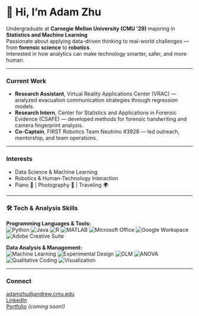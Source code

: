 # 👋 Hi, I’m Adam Zhu  

Undergraduate at **Carnegie Mellon University (CMU '29)** majoring in **Statistics and Machine Learning**  
Passionate about applying data-driven thinking to real-world challenges — from **forensic science** to **robotics**.  
Interested in how analytics can make technology smarter, safer, and more human.  

---

### Current Work
- **Research Assistant**, Virtual Reality Applications Center (VRAC) — analyzed evacuation communication strategies through regression models.  
- **Research Intern**, Center for Statistics and Applications in Forensic Evidence (CSAFE) — developed methods for forensic handwriting and camera fingerprint analysis.  
- **Co-Captain**, FIRST Robotics Team Neutrino #3928 — led outreach, mentorship, and team operations.  

---

### Interests
- Data Science & Machine Learning  
- Robotics & Human-Technology Interaction  
- Piano 🎹 | Photography 📸 | Traveling 🌍

---

### 🛠️ Tech & Analysis Skills

**Programming Languages & Tools:**  
![Python](https://img.shields.io/badge/Python-3776AB?style=for-the-badge&logo=python&logoColor=white)
![Java](https://img.shields.io/badge/Java-007396?style=for-the-badge&logo=java&logoColor=white)
![R](https://img.shields.io/badge/R-276DC3?style=for-the-badge&logo=r&logoColor=white)
![MATLAB](https://img.shields.io/badge/MATLAB-0076A8?style=for-the-badge&logo=mathworks&logoColor=white)
![Microsoft Office](https://img.shields.io/badge/Microsoft_Office-D83B01?style=for-the-badge&logo=microsoft-office&logoColor=white)
![Google Workspace](https://img.shields.io/badge/Google_Workspace-4285F4?style=for-the-badge&logo=google&logoColor=white)
![Adobe Creative Suite](https://img.shields.io/badge/Adobe_Creative_Suite-FF0000?style=for-the-badge&logo=adobe-creative-cloud&logoColor=white)

**Data Analysis & Management:**  
![Machine Learning](https://img.shields.io/badge/Machine_Learning-102230?style=for-the-badge&logo=python&logoColor=white)
![Experimental Design](https://img.shields.io/badge/Experimental_Design-00A36C?style=for-the-badge)
![GLM](https://img.shields.io/badge/Generalized_Linear_Models-3A3B3C?style=for-the-badge)
![ANOVA](https://img.shields.io/badge/ANOVA-5A5A5A?style=for-the-badge)
![Qualitative Coding](https://img.shields.io/badge/Qualitative_Coding-2E8B57?style=for-the-badge)
![Visualization](https://img.shields.io/badge/Data_Visualization-FFB100?style=for-the-badge&logo=Tableau&logoColor=white)


---

### Connect
[adamzhu@andrew.cmu.edu](mailto:adamzhu@andrew.cmu.edu)  
[LinkedIn](https://www.linkedin.com/in/adam-zhu-cmu)  
[Portfolio](https://adamzhu.com) *(coming soon!)*
